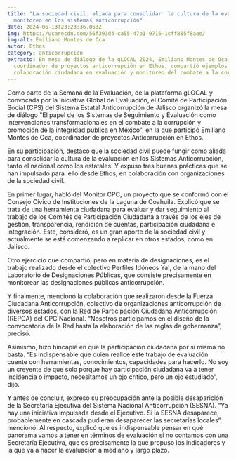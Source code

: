```yaml
---
title: "La sociedad civil: aliada para consolidar  la cultura de la evaluación y
  monitoreo en los sistemas anticorrupción"
date: 2024-06-13T23:23:36.063Z
img: https://ucarecdn.com/56f393d4-ca55-47b1-9716-1cff885f8aae/
img-alt: Emiliano Montes de Oca
autor: Ethos
category: anticorrupcion
extracto: En mesa de diálogo de la gLOCAL 2024, Emiliano Montes de Oca,
  coordinador de proyectos anticorrupción en Ethos, compartió ejemplos de
  colaboración ciudadana en evaluación y monitoreo del combate a la corrupción.
---
```

Como parte de la Semana de la Evaluación, de la plataforma gLOCAL y convocada por la Iniciativa Global de Evaluación, el Comité de Participación Social (CPS) del Sistema Estatal Anticorrupción de Jalisco organizó la mesa de diálogo "El papel de los Sistemas de Seguimiento y Evaluación como intervenciones transformacionales en el combate a la corrupción y promoción de la integridad pública en México", en la que participó Emiliano Montes de Oca, coordinador de proyectos Anticorrupción en Ethos.



En su participación, destacó que la sociedad civil puede fungir como aliada para consolidar la cultura de la evaluación en los Sistemas Anticorrupción, tanto el nacional como los estatales. Y expuso tres buenas prácticas que se han impulsado para  ello desde Ethos, en colaboración con organizaciones de la sociedad civil.



En primer lugar, habló del Monitor CPC, un proyecto que se conformó con el Consejo Cívico de Instituciones de la Laguna de Coahuila. Explicó que se trata de una herramienta ciudadana para evaluar y dar seguimiento al trabajo de los Comités de Participación Ciudadana a través de los ejes de gestión, transparencia, rendición de cuentas, participación ciudadana e integración. Este, consideró, es un gran aporte de la sociedad civil y actualmente se está comenzando a replicar en otros estados, como en Jalisco.



Otro ejercicio que compartió, pero en materia de designaciones, es el trabajo realizado desde el colectivo Perfiles Idóneos Ya!, de la mano del Laboratorio de Designaciones Públicas, que consiste precisamente en monitorear las designaciones públicas anticorrupción. 



Y finalmente, mencionó la colaboración que realizaron desde la Fuerza Ciudadana Anticorrupción, colectivo de organizaciones anticorrupción de diversos estados, con la Red de Participación Ciudadana Anticorrupción (REPCA) del CPC Nacional. “Nosotros participamos en el diseño de la convocatoria de la Red hasta la elaboración de las reglas de gobernanza”, precisó.



Asimismo, hizo hincapié en que la participación ciudadana por sí misma no basta. “Es indispensable que quien realice este trabajo de evaluación cuente con herramientas, conocimientos, capacidades para hacerlo. No soy un creyente de que solo porque hay participación ciudadana va a tener incidencia o impacto, necesitamos un ojo crítico, pero un ojo estudiado”, dijo.



Y antes de concluir, expresó su preocupación ante la posible desaparición de la Secretaría Ejecutiva del Sistema Nacional Anticorrupción (SESNA). “Ya hay una iniciativa impulsada desde el Ejecutivo. Si la SESNA desaparece, probablemente en cascada pudieran desaparecer las secretarías locales”, mencionó. Al respecto, explicó que es indispensable pensar en qué panorama vamos a tener en términos de evaluación si no contamos con una Secretaría Ejecutiva, que es precisamente la que propuso los indicadores y la que va a hacer la evaluación a mediano y largo plazo.